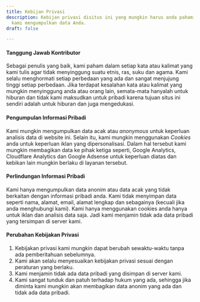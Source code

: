 ```yaml
---
title: Kebijan Privasi
description: Kebijan privasi disitus ini yang mungkin harus anda pahami bagaimana
  kami mengumpulkan data Anda.
draft: false

---
```

#### Tanggung Jawab Kontributor

Sebagai penulis yang baik, kami paham dalam setiap kata atau kalimat yang kami tulis agar tidak menyinggung suatu etnis, ras, suku dan agama. Kami selalu menghormati setiap perbedaan yang ada dan sangat menjujung tinggi setiap perbedaan. Jika terdapat kesalahan kata atau kalimat yang mungkin menyinggung anda atau orang lain, semata-mata hanyalah untuk hiburan dan tidak kami maksudkan untuk pribadi karena tujuan situs ini sendiri adalah untuk hiburan dan juga mengedukasi. 

#### Pengumpulan Informasi Pribadi

Kami mungkin mengumpulkan data acak atau _anonymous_ untuk keperluan analisis data di website ini. Selain itu, kami mungkin menggunakan _Cookies_ anda untuk keperluan iklan yang dipersonalisasi. Dalam hal tersebut kami mungkin membagikan data ke pihak ketiga seperti, Google Analytics, Cloudflare Analytics dan Google Adsense untuk keperluan diatas dan kebikan lain mungkin berlaku di layanan tersebut.

#### Perlindungan Informasi Pribadi

Kami hanya mengumpulkan data anonim atau data acak yang tidak berkaitan dengan informasi pribadi anda. Kami tidak menyimpan data seperti nama, alamat, email, alamat lengkap dan sebagainya (kecuali jika anda menghubungi kami). Kami hanya menggunakan cookies anda hanya untuk iklan dan analisis data saja. Jadi kami menjamin tidak ada data pribadi yang tersimpan di server kami.

#### Perubahan Kebijakan Privasi

1. Kebijakan privasi kami mungkin dapat berubah sewaktu-waktu tanpa ada pemberitahuan sebelumnya.
2. Kami akan selalu menyesuaikan kebijakan privasi sesuai dengan peraturan yang berlaku.
3. Kami menjamin tidak ada data pribadi yang disimpan di server kami.
4. Kami sangat tunduk dan patuh terhadap hukum yang ada, sehingga jika diminta kami mungkin akan membagikan data anonim yang ada dan tidak ada data pribadi.